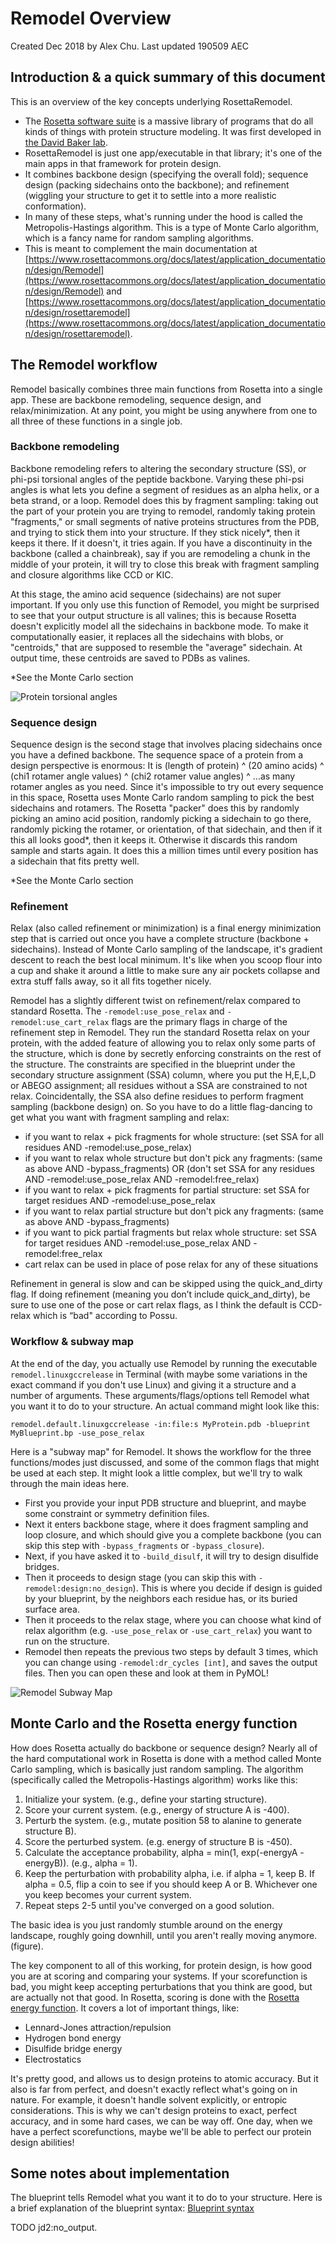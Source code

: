 # Remodel Overview
Created Dec 2018 by Alex Chu. Last updated 190509 AEC

## Introduction & a quick summary of this document
This is an overview of the key concepts underlying RosettaRemodel. 
- The [Rosetta software suite](https://www.rosettacommons.org/docs/latest/Home) is a massive library of programs that do all kinds of things with protein structure modeling. It was first developed in [the David Baker lab](https://www.bakerlab.org/). 
- RosettaRemodel is just one app/executable in that library; it's one of the main apps in that framework for protein design.
- It combines backbone design (specifying the overall fold); sequence design (packing sidechains onto the backbone); and refinement (wiggling your structure to get it to settle into a more realistic conformation).
- In many of these steps, what's running under the hood is called the Metropolis-Hastings algorithm. This is a type of Monte Carlo algorithm, which is a fancy name for random sampling algorithms.
- This is meant to complement the main documentation at [https://www.rosettacommons.org/docs/latest/application_documentation/design/Remodel](https://www.rosettacommons.org/docs/latest/application_documentation/design/Remodel) and [https://www.rosettacommons.org/docs/latest/application_documentation/design/rosettaremodel](https://www.rosettacommons.org/docs/latest/application_documentation/design/rosettaremodel).

## The Remodel workflow

Remodel basically combines three main functions from Rosetta into a single app. These are backbone remodeling, sequence design, and relax/minimization. At any point, you might be using anywhere from one to all three of these functions in a single job. 

### Backbone remodeling
Backbone remodeling refers to altering the secondary structure (SS), or phi-psi torsional angles of the peptide backbone. Varying these phi-psi angles is what lets you define a segment of residues as an alpha helix, or a beta strand, or a loop. Remodel does this by fragment sampling: taking out the part of your protein you are trying to remodel, randomly taking protein "fragments," or small segments of native proteins structures from the PDB, and trying to stick them into your structure. If they stick nicely*, then it keeps it there. If it doesn't, it tries again. If you have a discontinuity in the backbone (called a chainbreak), say if you are remodeling a chunk in the middle of your protein, it will try to close this break with fragment sampling and closure algorithms like CCD or KIC.

At this stage, the amino acid sequence (sidechains) are not super important. If you only use this function of Remodel, you might be surprised to see that your output structure is all valines; this is because Rosetta doesn't explicitly model all the sidechains in backbone mode. To make it computationally easier, it replaces all the sidechains with blobs, or "centroids," that are supposed to resemble the "average" sidechain. At output time, these centroids are saved to PDBs as valines.  

*See the Monte Carlo section

![Protein torsional angles](/images/phi_psi_torsional_diagram.jpg)

### Sequence design
Sequence design is the second stage that involves placing sidechains once you have a defined backbone. The sequence space of a protein from a design perspective is enormous: It is (length of protein) ^ (20 amino acids) ^ (chi1 rotamer angle values) ^ (chi2 rotamer value angles) ^ ...as many rotamer angles as you need. Since it's impossible to try out every sequence in this space, Rosetta uses Monte Carlo random sampling to pick the best sidechains and rotamers. The Rosetta "packer" does this by randomly picking an amino acid position, randomly picking a sidechain to go there, randomly picking the rotamer, or orientation, of that sidechain, and then if it this all looks good*, then it keeps it. Otherwise it discards this random sample and starts again. It does this a million times until every position has a sidechain that fits pretty well.  

*See the Monte Carlo section

### Refinement
Relax (also called refinement or minimization) is a final energy minimization step that is carried out once you have a complete structure (backbone + sidechains). Instead of Monte Carlo sampling of the landscape, it's gradient descent to reach the best local minimum. It's like when you scoop flour into a cup and shake it around a little to make sure any air pockets collapse and extra stuff falls away, so it all fits together nicely.  

Remodel has a slightly different twist on refinement/relax compared to standard Rosetta. The `-remodel:use_pose_relax` and `-remodel:use_cart_relax` flags are the primary flags in charge of the refinement step in Remodel. They run the standard Rosetta relax on your protein, with the added feature of allowing you to relax only some parts of the structure, which is done by secretly enforcing constraints on the rest of the structure. The constraints are specified in the blueprint under the secondary structure assignment (SSA) column, where you put the H,E,L,D or ABEGO assignment; all residues without a SSA are constrained to not relax. Coincidentally, the SSA also define residues to perform fragment sampling (backbone design) on. So you have to do a little flag-dancing to get what you want with fragment sampling and relax:  
- if you want to relax + pick fragments for whole structure: (set SSA for all residues AND -remodel:use_pose_relax)
- if you want to relax whole structure but don't pick any fragments: (same as above AND -bypass_fragments) OR (don't set SSA for any residues AND -remodel:use_pose_relax AND -remodel:free_relax)
- if you want to relax + pick fragments for partial structure: set SSA for target residues AND -remodel:use_pose_relax
- if you want to relax partial structure but don't pick any fragments: (same as above AND -bypass_fragments)
- if you want to pick partial fragments but relax whole structure: set SSA for target residues AND -remodel:use_pose_relax AND -remodel:free_relax
- cart relax can be used in place of pose relax for any of these situations

Refinement in general is slow and can be skipped using the quick_and_dirty flag. If doing refinement (meaning you don’t include quick_and_dirty), be sure to use one of the pose or cart relax flags, as I think the default is CCD-relax which is “bad" according to Possu.  

### Workflow & subway map
At the end of the day, you actually use Remodel by running the executable `remodel.linuxgccrelease` in Terminal (with maybe some variations in the exact command if you don't use Linux) and giving it a structure and a number of arguments. These arguments/flags/options tell Remodel what you want it to do to your structure. An actual command might look like this:
```
remodel.default.linuxgccrelease -in:file:s MyProtein.pdb -blueprint MyBlueprint.bp -use_pose_relax
```

Here is a "subway map" for Remodel. It shows the workflow for the three functions/modes just discussed, and some of the common flags that might be used at each step. It might look a little complex, but we'll try to walk through the main ideas here.  

- First you provide your input PDB structure and blueprint, and maybe some constraint or symmetry definition files. 
- Next it enters backbone stage, where it does fragment sampling and loop closure, and which should give you a complete backbone (you can skip this step with `-bypass_fragments` or `-bypass_closure`). 
- Next, if you have asked it to `-build_disulf`, it will try to design disulfide bridges. 
- Then it proceeds to design stage (you can skip this with `-remodel:design:no_design`). This is where you decide if design is guided by your blueprint, by the neighbors each residue has, or its buried surface area. 
- Then it proceeds to the relax stage, where you can choose what kind of relax algorithm (e.g. `-use_pose_relax` or `-use_cart_relax`) you want to run on the structure.
- Remodel then repeats the previous two steps by default 3 times, which you can change using `-remodel:dr_cycles [int]`, and saves the output files. Then you can open these and look at them in PyMOL!

![Remodel Subway Map](/images/RemodelSubwayMap.png)

## Monte Carlo and the Rosetta energy function

How does Rosetta actually do backbone or sequence design? Nearly all of the hard computational work in Rosetta is done with a method called Monte Carlo sampling, which is basically just random sampling. The algorithm (specifically called the Metropolis-Hastings algorithm) works like this:

1. Initialize your system. (e.g., define your starting structure).
2. Score your current system. (e.g., energy of structure A is -400).
2. Perturb the system. (e.g., mutate position 58 to alanine to generate structure B).
3. Score the perturbed system. (e.g. energy of structure B is -450).
4. Calculate the acceptance probability, alpha = min(1, exp(-energyA - energyB)). (e.g., alpha = 1).
5. Keep the perturbation with probability alpha, i.e. if alpha = 1, keep B. If alpha = 0.5, flip a coin to see if you should keep A or B. Whichever one you keep becomes your current system.
6. Repeat steps 2-5 until you've converged on a good solution.

The basic idea is you just randomly stumble around on the energy landscape, roughly going downhill, until you aren't really moving anymore. (figure).

The key component to all of this working, for protein design, is how good you are at scoring and comparing your systems. If your scorefunction is bad, you might keep accepting perturbations that you think are good, but are actually not that good. In Rosetta, scoring is done with the [Rosetta energy function](https://pubs.acs.org/doi/abs/10.1021/acs.jctc.7b00125). It covers a lot of important things, like:
- Lennard-Jones attraction/repulsion
- Hydrogen bond energy
- Disulfide bridge energy
- Electrostatics  

It's pretty good, and allows us to design proteins to atomic accuracy. But it also is far from perfect, and doesn't exactly reflect what's going on in nature. For example, it doesn't handle solvent explicitly, or entropic considerations. This is why we can't design proteins to exact, perfect accuracy, and in some hard cases, we can be way off. One day, when we have a perfect scorefunctions, maybe we'll be able to perfect our protein design abilities!  

## Some notes about implementation
The blueprint tells Remodel what you want it to do to your structure. Here is a brief explanation of the blueprint syntax: [Blueprint syntax](https://www.rosettacommons.org/docs/latest/application_documentation/design/Remodel#blueprint)

TODO jd2:no_output. 

